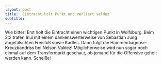 ```yaml
---
layout: post
title:  Eintracht holt Punkt und verliert Valdez
subtitle:  
---
```


Wie bitter! Erst holt die Eintracht einen wichtigen Punkt in Wolfsburg. Beim 2:2 trafen Inui mit einem dankenswerterweise von Sebastian Jung abgefälschten Freistoß sowie Kadlec. Dann folgt die Hammerdiagnose: Kreuzbandriss bei Nelson Valdez! Möglicherweise wird nun sogar noch einmal auf dem Transfermarkt geschaut, ob jemand für die Offensive geholt werden kann. Scheiße!


